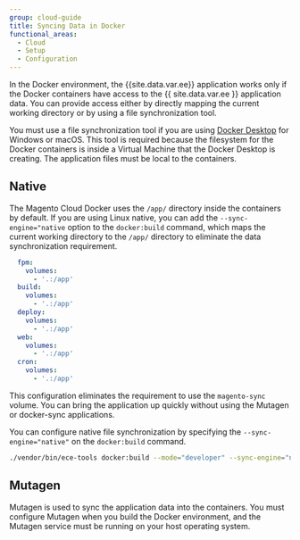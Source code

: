 ```yaml
---
group: cloud-guide
title: Syncing Data in Docker
functional_areas:
  - Cloud
  - Setup
  - Configuration
---
```

In the Docker environment, the {{site.data.var.ee}} application works only if the Docker containers have access to the {{ site.data.var.ee }} application data. You can provide access  either by directly mapping the current working directory or by using a file synchronization tool.

You must use a file synchronization tool if you are using [Docker Desktop](https://www.docker.com/products/docker-desktop) for Windows or macOS. This tool is required because the filesystem for the Docker containers is inside a Virtual Machine that the Docker Desktop is creating. The application files must be local to the containers.

## Native
The Magento Cloud Docker uses the `/app/` directory inside the containers by default. If you are using Linux native, you can add the `--sync-engine="native` option to the `docker:build` command, which maps the current working directory to the `/app/` directory to eliminate the data synchronization requirement.

```yaml
  fpm:
    volumes:
      - '.:/app'
  build:
    volumes:
      - '.:/app'
  deploy:
    volumes:
      - '.:/app'
  web:
    volumes:
      - '.:/app'
  cron:
    volumes:
      - '.:/app'
```

This configuration eliminates the requirement to use the `magento-sync` volume. You can bring the application up quickly without using the Mutagen or docker-sync applications.

You can configure native file synchronization by specifying the `--sync-engine="native"` on the `docker:build` command.
```bash
./vendor/bin/ece-tools docker:build --mode="developer" --sync-engine="native"
```

## Mutagen
Mutagen is used to sync the application data into the containers. You must configure Mutagen when you build the Docker environment, and the Mutagen service must be running on your host operating system. 

